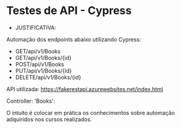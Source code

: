 # Testes de API - Cypress

- JUSTIFICATIVA:

Automação dos endpoints abaixo utilizando Cypress:

- GET/api/v1/Books
- GET/api/v1/Books/{id}
- POST/api/v1/Books
- PUT/api/v1/Books/{id}
- DELETE/api/v1/Books/{id}

API utilizada: https://fakerestapi.azurewebsites.net/index.html

Controller: 'Books':

O intuito é colocar em prática os conhecimentos sobre automação adquiridos nos cursos realizados.

